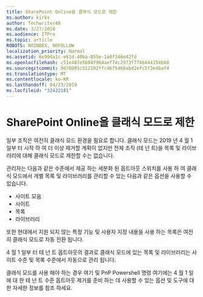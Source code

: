 ```yaml
---
title: SharePoint Online을 클래식 모드로 제한
ms.author: kirks
author: Techwriter40
ms.date: 3/27/2018
ms.audience: ITPro
ms.topic: article
ROBOTS: NOINDEX, NOFOLLOW
localization_priority: Normal
ms.assetid: 6e99da1c-e61d-40ba-855e-1a8f346e42fd
ms.openlocfilehash: c51e48fe5694f964aef74c2973f774b44415ebb8
ms.sourcegitcommit: 9d78905c512192ffc4675468abd2efc5f2e4baf4
ms.translationtype: MT
ms.contentlocale: ko-KR
ms.lasthandoff: 04/23/2019
ms.locfileid: "32422181"
---
```

# <a name="restrict-sharepoint-online-to-classic-mode"></a>SharePoint Online을 클래식 모드로 제한

일부 조직은 여전히 클래식 모드 환경을 필요로 합니다. 클래식 모드는 2019 년 4 월 1 일부 터 시작 하 여 더 이상 제거할 계획이 없지만 전체 조직 (테 넌 트)을 목록 및 라이브러리에 대해 클래식 모드로 제한할 수는 없습니다.

관리자는 다음과 같은 수준에서 제공 하는 세분화 된 옵트아웃 스위치를 사용 하 여 클래식 모드에서 개별 목록 및 라이브러리를 관리할 수 있는 다음과 같은 옵션을 사용할 수 있습니다.

- 사이트 모음
- 사이트
- 목록
- 라이브러리

또한 현대에서 지원 되지 않는 특정 기능 및 사용자 지정 내용을 사용 하는 목록은 여전히 클래식 모드로 자동 전환 됩니다.

4 월 1 일부 터 테 넌 트 옵트아웃의 결과로 클래식 모드에 있는 목록 및 라이브러리는 사이트 수준 및 목록 수준에서 자동으로 관리 됩니다.

클래식 모드를 사용 해야 하는 경우 여기 및 PnP Powershell 명령 여기에는 4 월 1 일에 대 한 테 넌 트 수준 옵트아웃 제거를 준비 하는 데 사용할 수 있는 옵션 및 도구에 대 한 자세한 정보를 참조 하세요.
